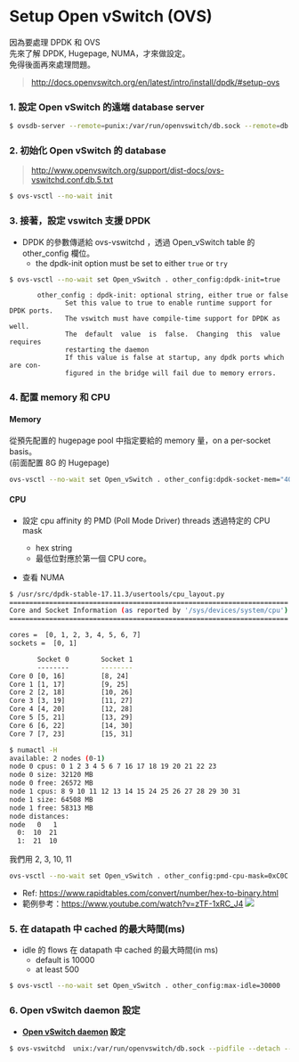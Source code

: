 # Setup Open vSwitch (OVS)

因為要處理 DPDK 和 OVS  
先來了解 DPDK, Hugepage, NUMA，才來做設定。  
免得後面再來處理問題。  
> http://docs.openvswitch.org/en/latest/intro/install/dpdk/#setup-ovs

### 1. 設定 Open vSwitch 的遠端 database server

```sh
$ ovsdb-server --remote=punix:/var/run/openvswitch/db.sock --remote=db:Open_vSwitch,Open_vSwitch,manager_options --pidfile --detach --log-file
```

### 2. 初始化 Open vSwitch 的 database 

> http://www.openvswitch.org/support/dist-docs/ovs-vswitchd.conf.db.5.txt  
  
```sh
$ ovs-vsctl --no-wait init
```

### 3. 接著，設定 vswitch 支援 DPDK

- DPDK 的參數傳遞給 ovs-vswitchd ，透過 Open_vSwitch table 的 other_config 欄位。
    - the dpdk-init option must be set to either `true` or `try`

```sh
$ ovs-vsctl --no-wait set Open_vSwitch . other_config:dpdk-init=true
```
```
       other_config : dpdk-init: optional string, either true or false
              Set this value to true to enable runtime support for DPDK ports.
              The vswitch must have compile-time support for DPDK as well.
              The  default  value  is  false.  Changing  this  value  requires
              restarting the daemon
              If this value is false at startup, any dpdk ports which are con‐
              figured in the bridge will fail due to memory errors.
```

### 4. 配置 memory 和 CPU
#### Memory

從預先配置的 hugepage pool 中指定要給的 memory 量，on a per-socket basis。  
(前面配置 8G 的 Hugepage)  

```sh
ovs-vsctl --no-wait set Open_vSwitch . other_config:dpdk-socket-mem="4096,4096"
```

#### CPU

- 設定 cpu affinity 的 PMD (Poll Mode Driver) threads 透過特定的 CPU mask
    - hex string
    - 最低位對應於第一個 CPU core。

- 查看 NUMA

```sh
$ /usr/src/dpdk-stable-17.11.3/usertools/cpu_layout.py
======================================================================
Core and Socket Information (as reported by '/sys/devices/system/cpu')
======================================================================

cores =  [0, 1, 2, 3, 4, 5, 6, 7]
sockets =  [0, 1]

       Socket 0        Socket 1
       --------        --------
Core 0 [0, 16]         [8, 24]
Core 1 [1, 17]         [9, 25]
Core 2 [2, 18]         [10, 26]
Core 3 [3, 19]         [11, 27]
Core 4 [4, 20]         [12, 28]
Core 5 [5, 21]         [13, 29]
Core 6 [6, 22]         [14, 30]
Core 7 [7, 23]         [15, 31]

$ numactl -H
available: 2 nodes (0-1)
node 0 cpus: 0 1 2 3 4 5 6 7 16 17 18 19 20 21 22 23
node 0 size: 32120 MB
node 0 free: 26572 MB
node 1 cpus: 8 9 10 11 12 13 14 15 24 25 26 27 28 29 30 31
node 1 size: 64508 MB
node 1 free: 58313 MB
node distances:
node   0   1
  0:  10  21
  1:  21  10
```

我們用 2, 3, 10, 11  
```sh
ovs-vsctl --no-wait set Open_vSwitch . other_config:pmd-cpu-mask=0xC0C
```

- Ref: https://www.rapidtables.com/convert/number/hex-to-binary.html
- 範例參考：https://www.youtube.com/watch?v=zTF-1xRC_J4
![](https://i.imgur.com/XX79mUb.png)  


### 5. 在 datapath 中 cached 的最大時間(ms)
- idle 的 flows 在 datapath 中 cached 的最大時間(in ms)
  - default is 10000
  - at least 500

```sh
$ ovs-vsctl --no-wait set Open_vSwitch . other_config:max-idle=30000
```

### 6. Open vSwitch daemon 設定
- **[Open vSwitch daemon](http://www.openvswitch.org/support/dist-docs/ovs-vswitchd.8.html) 設定**
```sh
$ ovs-vswitchd  unix:/var/run/openvswitch/db.sock --pidfile --detach --log-file
```




